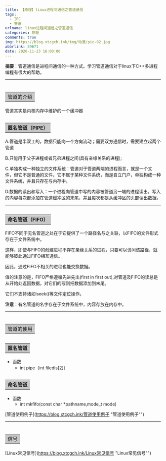 ```yaml
---
title: 【原理】linux进程间通信之管道通信
tags:
  - IPC
  - 管道
urlname: linux进程间通信之管道通信
categories: 原理
comments: true
img: https://blog.xtcgch.ink/img/动漫/pic-02.jpg
abbrlink: 59671
date: 2020-11-23 16:00:00
---
```


**摘要**：管道通信是进程间通信的一种方式。学习管道通信对于linux下C++多进程编程有很大的帮助。
<!--more-->

---

# <table><tr><td bgcolor=#C7C7C7>管道的介绍</td></tr></table>

管道其实是内核内存中维护的一个缓冲器

## <table><tr><td bgcolor=#C7C7C7>**匿名管道（PIPE）**</td></tr></table>

A.管道是半双工的，数据只能向一个方向流动；需要双方通信时，需要建立起两个管道

B.只能用于父子进程或者兄弟进程之间(具有亲缘关系的进程);

C.单独构成一种独立的文件系统：管道对于管道两端的进程而言，就是一个文件，但它不是普通的文件，它不属于某种文件系统，而是自立门户，单独构成一种文件系统，并且只存在与内存中。

D.数据的读出和写入：一个进程向管道中写的内容被管道另一端的进程读出。写入的内容每次都添加在管道缓冲区的末尾，并且每次都是从缓冲区的头部读出数据。


---

## <table><tr><td bgcolor=#C7C7C7>**命名管道（FIFO）**</td></tr></table>

FIFO不同于无名管道之处在于它提供了一个路径名与之关联，以FIFO的文件形式存在于文件系统中。

这样，即使与FIFO的创建进程不存在亲缘关系的进程，只要可以访问该路径，就能够彼此通过FIFO相互通信。

因此，通过FIFO不相关的进程也能交换数据。

值的注意的是，FIFO严格遵循先进先出(first in first out),对管道及FIFO的读总是从开始处返回数据，对它们的写则把数据添加到末尾。

它们不支持诸如lseek()等文件定位操作。

**注意**：有名管道的名字存在于文件系统中，内容存放在内存中。


---

# <table><tr><td bgcolor=#C7C7C7>管道的使用</td></tr></table>

## <table><tr><td bgcolor=#C7C7C7>**匿名管道**</td></tr></table>

- 函数
   - int pipe（int filedis[2]）




## <table><tr><td bgcolor=#C7C7C7>**命名管道**</td></tr></table>

- 函数
   - int mkfifo(const char \*pathname,mode_t mode)


[管道使用例子](https://blog.xtcgch.ink/管道使用例子 "管道使用例子"")


---

# <table><tr><td bgcolor=#C7C7C7>信号</td></tr></table>


[Linux常见信号](https://blog.xtcgch.ink/Linux常见信号 "Linux常见信号"")